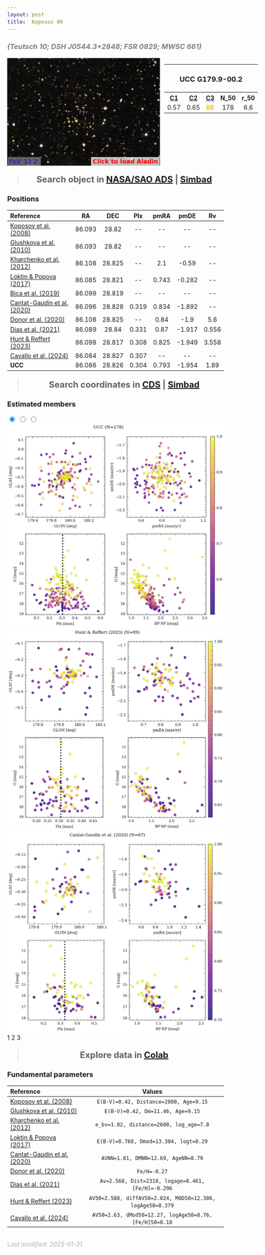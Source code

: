 ```yaml
---
layout: post
title:  Koposov 49
---
```

<h3><span style="color: #808080;"><i>(Teutsch 10; DSH J0544.3+2848; FSR 0829; MWSC 661)</i></span></h3><div style="display: flex; justify-content: space-between; width:720px;height:250px">
<div style="text-align: center;">
<!-- WEBP image -->
<img id="myImage" src="https://raw.githubusercontent.com/ucc23/Q2N/main/plots/koposov49_aladin.webp" alt="Clickable Image" style="width:355px;height:250px; cursor: pointer;">

<!-- Div to contain Aladin Lite viewer -->
<div id="aladin-lite-div" style="width:355px;height:250px;display:none;"></div>

<!-- Aladin Lite script (will be loaded after the image is clicked) -->
<script type="text/javascript">
// Function to load Aladin Lite after image click and hide the image
function loadAladinLiteAndHideImage() {
    // Dynamically load the Aladin Lite script
    let aladinScript = document.createElement('script');
    aladinScript.src = "https://aladin.cds.unistra.fr/AladinLite/api/v3/latest/aladin.js";
    aladinScript.charset = "utf-8";
    aladinScript.onload = function () {
        A.init.then(() => {
            let aladin = A.aladin('#aladin-lite-div', {survey:"P/DSS2/color", fov:0.22, target: "86.086 28.826"});
            // Remove the image
            document.getElementById('myImage').remove();
            // Hide the image
            //document.getElementById('myImage').style.visibility = "hidden";
            // Show the Aladin Lite viewer
            document.getElementById('aladin-lite-div').style.display = 'block';
        });
     };
    document.head.appendChild(aladinScript);
}
// Event listener for image click
document.getElementById('myImage').addEventListener('click', loadAladinLiteAndHideImage);
</script>
</div>
<!-- Left block -->

<table style="text-align: center; width:355px;height:250px;">
  <!-- Row 1 (title) -->
  <tr>
    <td colspan="5"><h3>UCC G179.9-00.2</h3></td>
  </tr>
  <!-- Row 2 -->
  <tr>
    <th><a href="https://ucc.ar/faq#what-are-the-c1-c2-and-c3-parameters" title="Photometric class">C1</a></th>
    <th><a href="https://ucc.ar/faq#what-are-the-c1-c2-and-c3-parameters" title="Density class">C2</a></th>
    <th><a href="https://ucc.ar/faq#what-are-the-c1-c2-and-c3-parameters" title="Combined class">C3</a></th>
    <th><div title="Stars with membership probability >50%">N_50</div></th>
    <th><div title="Radius that contains half the members [arcmin]">r_50</div></th>
  </tr>
  <!-- Row 3 -->
  <tr>
    <td>0.57</td>
    <td>0.65</td>
    <td><span style="color: #FFC300; font-weight: bold;">B</span><span style="color: #FFC300; font-weight: bold;">B</span></td>
    <td>178</td>
    <td>6.6</td>
  </tr>
</table>
</div>

> <p style="text-align:center; font-weight: bold; font-size:20px">Search object in <a data-umami-event="nasa_search" href="https://ui.adsabs.harvard.edu/search/q=%20collection%3Aastronomy%20body%3A%22Koposov%2049%22&sort=date%20desc%2C%20bibcode%20desc&p_=0" target="_blank">NASA/SAO ADS</a> | <a data-umami-event="simbad_search" href="https://simbad.cds.unistra.fr/simbad/sim-id-refs?Ident=koposov49" target="_blank">Simbad</a></p>


### Positions

| Reference    | RA    | DEC   | Plx  | pmRA  | pmDE   |  Rv  |
| :---         | :---: | :---: | :---: | :---: | :---: | :---: |
|[Koposov et al. (2008)](https://ui.adsabs.harvard.edu/abs/2008A%26A...486..771K) | 86.093 | 28.82 | -- | -- | -- | -- |
|[Glushkova et al. (2010)](https://ui.adsabs.harvard.edu/abs/2010AstL...36...75G) | 86.093 | 28.82 | -- | -- | -- | -- |
|[Kharchenko et al. (2012)](https://ui.adsabs.harvard.edu/abs/2012A%26A...543A.156K) | 86.108 | 28.825 | -- | 2.1 | -0.59 | -- |
|[Loktin & Popova (2017)](https://ui.adsabs.harvard.edu/abs/2017AstBu..72..257L) | 86.085 | 28.821 | -- | 0.743 | -0.282 | -- |
|[Bica et al. (2019)](https://ui.adsabs.harvard.edu/abs/2019AJ....157...12B) | 86.099 | 28.819 | -- | -- | -- | -- |
|[Cantat-Gaudin et al. (2020)](https://ui.adsabs.harvard.edu/abs/2020A%26A...640A...1C) | 86.096 | 28.828 | 0.319 | 0.834 | -1.892 | -- |
|[Donor et al. (2020)](https://ui.adsabs.harvard.edu/abs/2020AJ....159..199D) | 86.108 | 28.825 | -- | 0.84 | -1.9 | 5.6 |
|[Dias et al. (2021)](https://ui.adsabs.harvard.edu/abs/2021MNRAS.504..356D) | 86.089 | 28.84 | 0.331 | 0.87 | -1.917 | 0.556 |
|[Hunt & Reffert (2023)](https://ui.adsabs.harvard.edu/abs/2023A%26A...673A.114H) | 86.098 | 28.817 | 0.308 | 0.825 | -1.949 | 3.558 |
|[Cavallo et al. (2024)](https://ui.adsabs.harvard.edu/abs/2024AJ....167...12C) | 86.084 | 28.827 | 0.307 | -- | -- | -- |
| **UCC** |86.086 | 28.826 | 0.304 | 0.793 | -1.954 | 1.89 |

> <p style="text-align:center; font-weight: bold; font-size:20px">Search coordinates in <a data-umami-event="cds_coord_search" href="https://cdsportal.u-strasbg.fr/?target=86.086,+28.826" target="_blank">CDS</a> | <a data-umami-event="simbad_coord_search" href="https://simbad.cds.unistra.fr/mobile/object_list.html?coord=86.086%2028.826&output=json&radius=5&userEntry=koposov49" target="_blank">Simbad</a></p>

### Estimated members

<div class="carousel">
<input type="radio" name="radio-btn" id="slide1" checked>
<input type="radio" name="radio-btn" id="slide2">
<input type="radio" name="radio-btn" id="slide3">
<div class="slides">
<div class="slide">
<a href="https://raw.githubusercontent.com/ucc23/Q2N/main/plots/koposov49.webp" target="_blank">
<img src="https://raw.githubusercontent.com/ucc23/Q2N/main/plots/koposov49.webp" alt="Koposov 49 UCC">
</a>
</div>
<div class="slide">
<a href="https://raw.githubusercontent.com/ucc23/Q2N/main/plots/koposov49_HUNT23.webp" target="_blank">
<img src="https://raw.githubusercontent.com/ucc23/Q2N/main/plots/koposov49_HUNT23.webp" alt="Koposov 49 HUNT23">
</a>
</div>
<div class="slide">
<a href="https://raw.githubusercontent.com/ucc23/Q2N/main/plots/koposov49_CANTAT20.webp" target="_blank">
<img src="https://raw.githubusercontent.com/ucc23/Q2N/main/plots/koposov49_CANTAT20.webp" alt="Koposov 49 CANTAT20">
</a>
</div>
</div>
<div class="indicators">
<label for="slide1">1</label>
<label for="slide2">2</label>
<label for="slide3">3</label>
</div>
</div>


> <p style="text-align:center; font-weight: bold; font-size:20px">Explore data in <a data-umami-event="colab" href="https://colab.research.google.com/github/ucc23/ucc/blob/main/assets/notebook.ipynb" target="_blank">Colab</a></p>


### Fundamental parameters

| Reference |  Values |
| :---         |     :---:      |
| [Koposov et al. (2008)](https://ui.adsabs.harvard.edu/abs/2008A%26A...486..771K) | `E(B-V)=0.42, Distance=2000, Age=9.15` |
| [Glushkova et al. (2010)](https://ui.adsabs.harvard.edu/abs/2010AstL...36...75G) | `E(B-V)=0.42, Dm=11.46, Age=9.15` |
| [Kharchenko et al. (2012)](https://ui.adsabs.harvard.edu/abs/2012A%26A...543A.156K) | `e_bv=1.02, distance=2600, log_age=7.8` |
| [Loktin & Popova (2017)](https://ui.adsabs.harvard.edu/abs/2017AstBu..72..257L) | `E(B-V)=0.768, Dmod=13.304, logt=8.29` |
| [Cantat-Gaudin et al. (2020)](https://ui.adsabs.harvard.edu/abs/2020A%26A...640A...1C) | `AVNN=1.81, DMNN=12.69, AgeNN=8.79` |
| [Donor et al. (2020)](https://ui.adsabs.harvard.edu/abs/2020AJ....159..199D) | `Fe/H=-0.27` |
| [Dias et al. (2021)](https://ui.adsabs.harvard.edu/abs/2021MNRAS.504..356D) | `Av=2.568, Dist=2318, logage=8.461, [Fe/H]=-0.296` |
| [Hunt & Reffert (2023)](https://ui.adsabs.harvard.edu/abs/2023A%26A...673A.114H) | `AV50=2.588, diffAV50=2.024, MOD50=12.306, logAge50=8.379` |
| [Cavallo et al. (2024)](https://ui.adsabs.harvard.edu/abs/2024AJ....167...12C) | `AV50=2.63, dMod50=12.27, logAge50=8.76, [Fe/H]50=0.18` |

<br>
<font color="b3b1b1"><i>Last modified: 2025-01-31</i></font>
